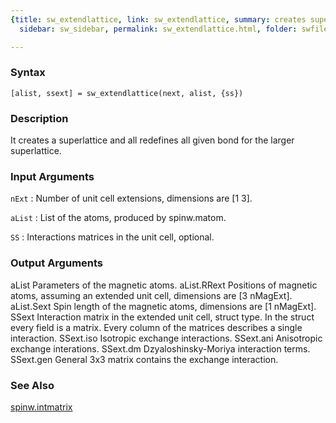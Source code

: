 ```yaml
---
{title: sw_extendlattice, link: sw_extendlattice, summary: creates superlattice, keywords: sample,
  sidebar: sw_sidebar, permalink: sw_extendlattice.html, folder: swfiles, mathjax: 'true'}

---
```


### Syntax

`[alist, ssext] = sw_extendlattice(next, alist, {ss})`

### Description

It creates a superlattice and all redefines all given bond for the larger
superlattice.
 

### Input Arguments

`nExt`
: Number of unit cell extensions, dimensions are [1 3].

`aList`
: List of the atoms, produced by spinw.matom.

`SS`
: Interactions matrices in the unit cell, optional.

### Output Arguments

aList         Parameters of the magnetic atoms.
aList.RRext   Positions of magnetic atoms, assuming an extended unit
              cell, dimensions are [3 nMagExt].
aList.Sext    Spin length of the magnetic atoms, dimensions are
              [1 nMagExt].
SSext         Interaction matrix in the extended unit cell, struct type.
              In the struct every field is a matrix. Every column of the
              matrices describes a single interaction.
SSext.iso     Isotropic exchange interactions.
SSext.ani     Anisotropic exchange interations.
SSext.dm      Dzyaloshinsky-Moriya interaction terms.
SSext.gen     General 3x3 matrix contains the exchange interaction.

### See Also

[spinw.intmatrix](spinw_intmatrix.html)

